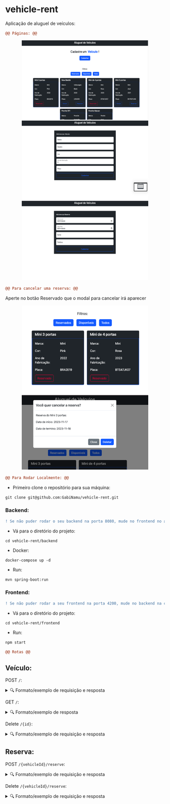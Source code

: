 # vehicle-rent
<p>Aplicação de aluguel de veículos:</p>

```diff
@@ Páginas: @@
```
<div align="center" display="flex">
    <img src="./frontend/src/assets/home.png" alt="home" width="400px" height="250px">
    <img src="./frontend/src/assets/addVehicle.png" alt="addVehicle" width="400px" height="250px">
    <img src="./frontend/src/assets/addReserve.png" alt="addReserve" width="400px" height="250px">
</div>

```diff
@@ Para cancelar uma reserva: @@
```
<p>Aperte no botão Reservado que o modal para cancelar irá aparecer</p>
<div align="center">
<img src="./frontend/src/assets/removeReserve.png" alt="removeReserve" width="400px heigth="250px"">
<img src="./frontend/src/assets/modal.png" alt="modal" width="400px" heigth="250px">
</div>


```diff
@@ Para Rodar Localmente: @@
```
- Primeiro clone o repositório para sua máquina:

```
git clone git@github.com:GabiNamu/vehicle-rent.git
```

### Backend:
```diff
! Se não puder rodar o seu backend na porta 8080, mude no frontend no arquivo vehicle.service.ts a variavel apiUrl para a porta que você irá usar
```
- Vá para o diretório do projeto:
```
cd vehicle-rent/backend
```
- Docker:
```
docker-compose up -d
```
- Run:
```
mvn spring-boot:run
```
### Frontend:
```diff
! Se não puder rodar a seu frontend na porta 4200, mude no backend na classe CorsConfiguration para a porta que você irá usar
```
- Vá para o diretório do projeto:
```
cd vehicle-rent/frontend
```
- Run:
```
npm start
```

```diff
@@ Rotas @@
```
Veículo:
  -------------
  
POST `/`:
<details>
  <summary>🔍 Formato/exemplo de requisição e resposta</summary><br />

Exemplo de requisição na rota POST `/`:

```json
{
  "model": "New Beetle",
  "brand": "Volkswagen",
  "color": "black",
  "manufacturing_year": 2020,
  "license_plate": "BRA2E19"
}
```
Exemplo de resposta:
```json
{
  "message": "Veículo criado com sucesso!",
  "data": {
    "id": 1,
    "model": "New Beetle",
    "brand": "Volkswagen",
    "color": "black",
    "manufacturingYear": 2020,
    "licensePlate": "BRA2E19",
    "reserve": null
  }
}
```
</details>

GET `/`:
<details>
  <summary>🔍 Formato/exemplo de resposta</summary><br />

Exemplo de resposta para a rota GET `/`:

```json
[
  {
    "manufacturing_year": 2020,
    "license_plate": "BRA2E19",
    "id": 1,
    "model": "New Beetle",
    "brand": "Volkswagen",
    "color": "black",
    "reserve": null
  },
  {
    "manufacturing_year": 2022,
    "license_plate": "BRA3F24",
    "id": 2,
    "model": "New Beetle",
    "brand": "Volkswagen",
    "color": "white",
    "reserve": {
      "id": 1,
      "initialDate": "2023-11-25",
      "finalDate": "2023-11-27",
      "name": "Marcel",
      "phone": "73999874976"
    }
  }
]
```
</details>

Delete `/{id}`:
<details>
  <summary>🔍 Formato/exemplo de requisição e resposta</summary><br />

Exemplo de resposta para a rota `/1` (supondo que exista um veículo com `id = 1`:

Exemplo de resposta:
```json
{
  "message": "Veículo removido com sucesso!",
  "data": null
}
```
</details>

Reserva:
  -------------

POST `/{vehicleId}/reserve`:
<details>
  <summary>🔍 Formato/exemplo de requisição e resposta</summary><br />

Exemplo de resposta para a rota Post `/2/reserve` (supondo que exista um veículo com `id = 2`:

```json
{
     "initial_date": "2023-11-25",
     "final_date": "2023-11-27",
     "name": "Marcelo",
     "phone": "73999874976"
  }
```
Exemplo de resposta:
```json
{
  "message": "Reserva criado com sucesso!",
  "data": {
    "id": 1,
    "initialDate": "2023-11-25",
    "finalDate": "2023-11-27",
    "name": "Marcelo",
    "phone": "73999874976"
  }
}
```
</details>

Delete `/{vehicleId}/reserve`:
<details>
  <summary>🔍 Formato/exemplo de requisição e resposta</summary><br />

Exemplo de resposta para a rota Post `/2/reserve` (supondo que exista um veículo com `id = 2`:

Exemplo de resposta:
```json
{
  "message": "Reserva removido com sucesso!",
  "data": null
}
```



